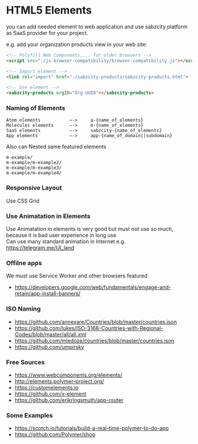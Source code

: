 # HTML5 Elements
you can add needed element to web application and use sabzcity platform as SaaS provider for your project.

e.g. add your organization products view in your web site:
```html
<!-- Polyfill Web Components,... for older browsers -->
<script src="./js-browser-compatibility/browser-compatibility.js"></script>

<!-- Import element -->
<link rel="import" href="./sabzcity-products/sabzcity-products.html">

<!-- Use element -->
<sabzcity-products orgID="Org-UUID"></sabzcity-products>
```

### Naming of Elements
```
Atom elements           —->     a-{name_of_elements}
Molecules elements      —->     m-{name_of_elements}
SaaS elements           —->     sabzcity-{name_of_elements}
App elements            —->     app-{name_of_domain||subdomain}
```
Also can Nested same featured elements
```
m-example/
m-example/m-example2/
m-example/m-example3/
m-example/m-example4/
```

### Responsive Layout
Use CSS Grid

### Use Animatation in Elements
Use Animatation in elements is very good but must not use so much, because it is bad user experience in long use  
Can use many standard animation in Internet e.g. https://telegram.me/UI_land

### Offilne apps
We must use Service Worker and other browsers featured
- https://developers.google.com/web/fundamentals/engage-and-retain/app-install-banners/

### ISO Naming
- https://github.com/annexare/Countries/blob/master/countries.json
- https://github.com/lukes/ISO-3166-Countries-with-Regional-Codes/blob/master/all/all.xml
- https://github.com/mledoze/countries/blob/master/countries.json
- https://github.com/umpirsky


### Free Sources
- https://www.webcomponents.org/elements/
- http://elements.polymer-project.org/
- https://customelements.io
- https://github.com/x-element
- https://github.com/erikringsmuth/app-router

### Some Examples
- https://scotch.io/tutorials/build-a-real-time-polymer-to-do-app
- https://github.com/Polymer/shop